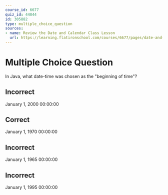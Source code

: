 ```yaml
---
course_id: 6677
quiz_id: 44844
id: 305882
type: multiple_choice_question
sources:
- name: Review the Date and Calendar Class Lesson
  url: https://learning.flatironschool.com/courses/6677/pages/date-and-calendar-class?module_item_id=545895
---
```


# Multiple Choice Question

In Java, what date-time was chosen as the "beginning of time"?

## Incorrect

January 1, 2000 00:00:00

## Correct

January 1, 1970 00:00:00

## Incorrect

January 1, 1965 00:00:00

## Incorrect

January 1, 1995 00:00:00
